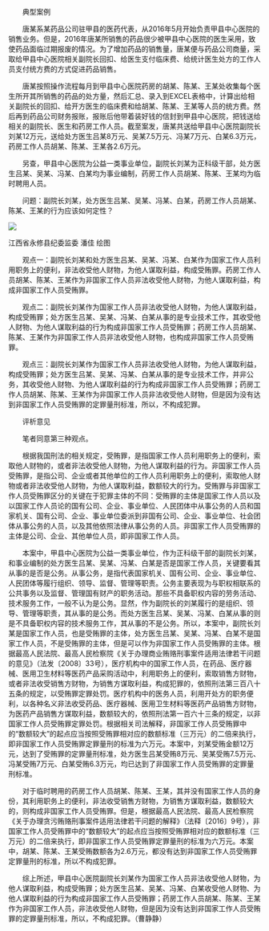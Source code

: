 　　典型案例

　　唐某系某药品公司驻甲县的医药代表，从2016年5月开始负责甲县中心医院的销售业务。但是，2016年唐某所销售的药品很少被甲县中心医院的医生采用，致使药品面临过期报废的情况。为了增加药品的销售量，唐某便与药品公司商量，采取给甲县中心医院相关副院长回扣、给医生支付临床费、给统计医生处方的工作人员支付统方费的方式促进药品销售。

　　唐某按照操作流程每月到甲县中心医院药房的胡某、陈某、王某处收集每个医生所开其所销售的药品的处方量，然后汇总、录入到EXCEL表格中，计算出给相关副院长的回扣、给开方医生的临床费和给胡某、陈某、王某等人员的统方费。然后再到药品公司财务报账，报账后他带着装好钱的信封到甲县中心医院，把钱送给相关的副院长、医生和药房工作人员。截至案发，唐某共送给甲县中心医院副院长刘某12万元，送给处方医生吕某8万元、吴某7.5万元、冯某7万元、白某6.3万元，药房工作人员胡某、陈某、王某各2.6万元。

　　另查，甲县中心医院为公益一类事业单位，副院长刘某为正科级干部，处方医生吕某、吴某、冯某、白某均为事业编制，药房工作人员胡某、陈某、王某均为临时聘用人员。

　　问题：副院长刘某，处方医生吕某、吴某、冯某、白某，药房工作人员胡某、陈某、王某的行为应该如何定性？

![](https://www.ccdi.gov.cn/hdjln/ywtt/202203/W020220331368253634792.jpeg)

江西省永修县纪委监委 潘佳 绘图

　　观点一：副院长刘某和处方医生吕某、吴某、冯某、白某作为国家工作人员利用职务上的便利，非法收受他人财物，为他人谋取利益，构成受贿罪。药房工作人员胡某、陈某、王某作为非国家工作人员非法收受他人财物，为他人谋取利益，构成非国家工作人员受贿罪。

　　观点二：副院长刘某作为国家工作人员非法收受他人财物，为他人谋取利益，构成受贿罪；处方医生吕某、吴某、冯某、白某从事的是专业技术工作，其收受他人财物、为他人谋取利益的行为构成非国家工作人员受贿罪；药房工作人员胡某、陈某、王某作为非国家工作人员非法收受他人财物，也构成非国家工作人员受贿罪。

　　观点三：副院长刘某作为国家工作人员非法收受他人财物，为他人谋取利益，构成受贿罪；处方医生吕某、吴某、冯某、白某从事的是专业技术工作，并非公务，其收受他人财物、为他人谋取利益的行为构成非国家工作人员受贿罪；药房工作人员胡某、陈某、王某作为非国家工作人员非法收受他人财物，但是因为没有达到非国家工作人员受贿罪的定罪量刑标准，所以，不构成犯罪。

　　评析意见

　　笔者同意第三种观点。

　　根据我国刑法的相关规定，受贿罪，是指国家工作人员利用职务上的便利，索取他人财物的，或者非法收受他人财物，为他人谋取利益的行为。非国家工作人员受贿罪，是指公司、企业或者其他单位的工作人员利用职务上的便利，索取他人财物或者非法收受他人财物，为他人谋取利益，数额较大的行为。受贿罪与非国家工作人员受贿罪区分的关键在于犯罪主体的不同：受贿罪的主体是国家工作人员以及以国家工作人员论的国有公司、企业、事业单位、人民团体中从事公务的人员和国家机关、国有公司、企业、事业单位委派到非国有公司、企业、事业单位、社会团体从事公务的人员，以及其他依照法律从事公务的人员。非国家工作人员受贿罪的主体是公司、企业、其他单位人员，即非国家工作人员。

　　本案中，甲县中心医院为公益一类事业单位，作为正科级干部的副院长刘某，和事业编制的处方医生吕某、吴某、冯某、白某是否是国家工作人员，关键要看其从事的是否是公务。从事公务，是指代表国家机关、国有公司、企业、事业单位、人民团体等履行组织、领导、监督、管理等职责。公务主要表现为与职权相联系的公共事务以及监督、管理国有财产的职务活动。那些不具备职权内容的劳务活动、技术服务工作，一般不认为是公务。显然，作为副院长的刘某履行的是组织、领导、管理等职责，其从事的是公务。而处方医生吕某、吴某、冯某、白某从事的则是不具备职权内容的技术服务工作，其从事的不是公务。所以，本案中，副院长刘某是国家工作人员，也是受贿罪的主体，处方医生吕某、吴某、冯某、白某不是国家工作人员，不是受贿罪的主体，但是可以作为非国家工作人员受贿罪的主体。根据最高人民法院、最高人民检察院《关于办理商业贿赂刑事案件适用法律若干问题的意见》（法发〔2008〕33号），医疗机构中的国家工作人员，在药品、医疗器械、医用卫生材料等医药产品采购活动中，利用职务上的便利，索取销售方财物，或者非法收受销售方财物，为销售方谋取利益，构成犯罪的，依照刑法第三百八十五条的规定，以受贿罪定罪处罚。医疗机构中的医务人员，利用开处方的职务便利，以各种名义非法收受药品、医疗器械、医用卫生材料等医药产品销售方财物，为医药产品销售方谋取利益，数额较大的，依照刑法第一百六十三条的规定，以非国家工作人员受贿罪定罪处罚。根据相关司法解释，非国家工作人员受贿罪中的“数额较大”的起点应当按照受贿罪相对应的数额标准（三万元）的二倍来执行，即非国家工作人员受贿罪定罪量刑的标准为六万元。本案中，刘某受贿金额12万元，达到了受贿罪的定罪量刑标准，处方医生吕某受贿8万元、吴某受贿7.5万元、冯某受贿7万元、白某受贿6.3万元，均已达到了非国家工作人员受贿罪的定罪量刑标准。

　　对于临时聘用的药房工作人员胡某、陈某、王某，其并没有国家工作人员的身份，其利用职务上的便利，非法收受销售方财物，为销售方谋取利益，数额较大的，则构成非国家工作人员受贿罪。但是，根据最高人民法院、最高人民检察院《关于办理贪污贿赂刑事案件适用法律若干问题的解释》（法释〔2016〕9号），非国家工作人员受贿罪中的“数额较大”的起点应当按照受贿罪相对应的数额标准（三万元）的二倍来执行，即非国家工作人员受贿罪定罪量刑的标准为六万元。本案中，胡某、陈某、王某受贿数额各为2.6万元，都没有达到非国家工作人员受贿罪定罪量刑的标准，所以不构成犯罪。

　　综上所述，甲县中心医院副院长刘某作为国家工作人员非法收受他人财物，为他人谋取利益，构成受贿罪；处方医生吕某、吴某、冯某、白某收受他人财物、为他人谋取利益的行为构成非国家工作人员受贿罪；药房工作人员胡某、陈某、王某作为非国家工作人员，非法收受他人财物，但是因为没有达到非国家工作人员受贿罪的定罪量刑标准，所以，不构成犯罪。（曹静静）